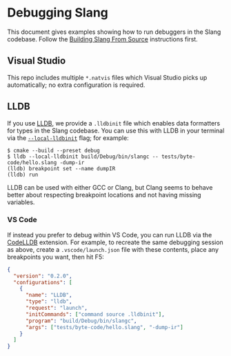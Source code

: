 # Debugging Slang

This document gives examples showing how to run debuggers in the Slang codebase.
Follow the [Building Slang From Source](/docs/building.md) instructions first.

## Visual Studio

This repo includes multiple `*.natvis` files which Visual Studio picks up
automatically; no extra configuration is required.

## LLDB

If you use [LLDB][], we provide a `.lldbinit` file which enables data formatters
for types in the Slang codebase. You can use this with LLDB in your terminal via
the [`--local-lldbinit`][] flag; for example:

```
$ cmake --build --preset debug
$ lldb --local-lldbinit build/Debug/bin/slangc -- tests/byte-code/hello.slang -dump-ir
(lldb) breakpoint set --name dumpIR
(lldb) run
```

LLDB can be used with either GCC or Clang, but Clang seems to behave better
about respecting breakpoint locations and not having missing variables.

### VS Code

If instead you prefer to debug within VS Code, you can run LLDB via the
[CodeLLDB][] extension. For example, to recreate the same debugging session as
above, create a `.vscode/launch.json` file with these contents, place any
breakpoints you want, then hit F5:

```json
{
  "version": "0.2.0",
  "configurations": [
    {
      "name": "LLDB",
      "type": "lldb",
      "request": "launch",
      "initCommands": ["command source .lldbinit"],
      "program": "build/Debug/bin/slangc",
      "args": ["tests/byte-code/hello.slang", "-dump-ir"]
    }
  ]
}
```

[`--local-lldbinit`]: https://lldb.llvm.org/man/lldb.html#cmdoption-lldb-local-lldbinit
[codelldb]: https://marketplace.visualstudio.com/items?itemName=vadimcn.vscode-lldb
[lldb]: https://lldb.llvm.org/index.html
